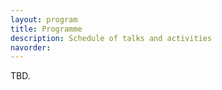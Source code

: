```yaml
---
layout: program
title: Programme
description: Schedule of talks and activities
navorder:
---
```


TBD.
